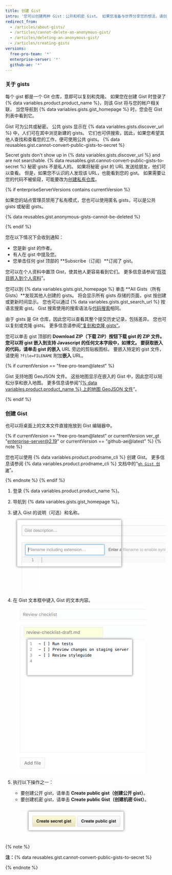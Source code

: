 ```yaml
---
title: 创建 Gist
intro: '您可以创建两种 Gist：公开和机密 Gist。 如果您准备与世界分享您的想法，请创建公开 Gist，否则请创建机密 Gist。'
redirect_from:
  - /articles/about-gists/
  - /articles/cannot-delete-an-anonymous-gist/
  - /articles/deleting-an-anonymous-gist/
  - /articles/creating-gists
versions:
  free-pro-team: '*'
  enterprise-server: '*'
  github-ae: '*'
---
```


### 关于 gists

每个 gist 都是一个 Git 仓库，意即可以复刻和克隆。 如果您在创建 Gist 时登录了 {% data variables.product.product_name %}，则该 Gist 将与您的帐户相关联， 当您导航到 {% data variables.gists.gist_homepage %} 时，您会在 Gist 列表中看到它。

Gist 可为公共或秘密。 公共 gists 显示在 {% data variables.gists.discover_url %} 中，人们可在其中浏览新建的 gists。 它们也可供搜索，因此，如果您希望其他人查找和查看您的工作，便可使用公共 gists。 {% data reusables.gist.cannot-convert-public-gists-to-secret %}

Secret gists don't show up in {% data variables.gists.discover_url %} and are not searchable. {% data reusables.gist.cannot-convert-public-gists-to-secret %} 秘密 gists 不是私人的。 如果将秘密 gist 的 URL 发送给朋友，他们可以查看。 但是，如果您不认识的人发现该 URL，也能看到您的 gist。 如果需要让您的代码不被偷窥，可能要改为[创建私有仓库](/articles/creating-a-new-repository)。

{% if enterpriseServerVersions contains currentVersion %}

如果您的站点管理员禁用了私有模式，您也可以使用匿名 gists，可以是公共 gists 或秘密 gists。

{% data reusables.gist.anonymous-gists-cannot-be-deleted %}

{% endif %}

您在以下情况下会收到通知：
- 您是新 gist 的作者。
- 有人在 gist 中提及您。
- 您单击任何 gist 顶部的 **Subscribe（订阅）**订阅了 gist。

您可以在个人资料中置顶 Gist，使其他人更容易看到它们。 更多信息请参阅“[将项目嵌入到个人资料](/articles/pinning-items-to-your-profile)”。

您可以到 {% data variables.gists.gist_homepage %} 单击 **All Gists（所有 Gists）**发现其他人创建的 gists。 将会显示所有 gists 存储的页面，gist 按创建或更新时间显示。 您也可以通过 {% data variables.gists.gist_search_url %} 按语言搜索 gist。 Gist 搜索使用的搜索语法与[代码搜索](/articles/searching-code)相同。

由于 gists 是 Git 仓库，因此您可以查看其整个提交历史记录，包括差异。 您也可以复刻或克隆 gists。 更多信息请参阅[“复刻和克隆 gists”](/articles/forking-and-cloning-gists)。

您可以单击 gist 顶部的 **Download ZIP（下载 ZIP）**按钮下载 gist 的 ZIP 文件。 您可以将 gist 嵌入到支持 Javascript 的任何文本字段中，如博文。 要获取嵌入的代码，请单击 gist 的**嵌入** URL 旁边的剪贴板图标。 要嵌入特定的 gist 文件，请使用 `?file=FILENAME` 附加**嵌入** URL。

{% if currentVersion == "free-pro-team@latest" %}

Gist 支持地图 GeoJSON 文件。 这些地图显示在嵌入的 Gist 中，因此您可以轻松分享和嵌入地图。 更多信息请参阅“[{% data variables.product.product_name %} 上的地图 GeoJSON 文件](/articles/mapping-geojson-files-on-github)”。

{% endif %}

### 创建 Gist

也可以将桌面上的文本文件直接拖放到 Gist 编辑器中。

{% if currentVersion == "free-pro-team@latest" or currentVersion ver_gt "enterprise-server@2.19" or currentVersion == "github-ae@latest" %}
{% note %}

您也可以使用 {% data variables.product.prodname_cli %} 创建 Gist。 更多信息请参阅 {% data variables.product.prodname_cli %} 文档中的“[`gh Gist 创建`](https://cli.github.com/manual/gh_gist_create)”。

{% endnote %}
{% endif %}

1. 登录 {% data variables.product.product_name %}。
2. 导航到 {% data variables.gists.gist_homepage %}。
3. 键入 Gist 的说明（可选）和名称。 ![Gist 名称说明](/assets/images/help/gist/gist_name_description.png)

4. 在 Gist 文本框中键入 Gist 的文本内容。 ![Gist 文本框](/assets/images/help/gist/gist_text_box.png)

5. 执行以下操作之一：
    - 要创建公开 gist，请单击 **Create public gist（创建公开 gist）**。
    - 要创建机密 gist，请单击 **Create public Gist（创建机密 Gist）**。 ![Gist 创建按钮](/assets/images/help/gist/gist_create_btn.png)

  {% note %}

  **注：**{% data reusables.gist.cannot-convert-public-gists-to-secret %}

  {% endnote %}
